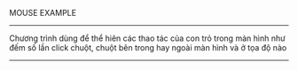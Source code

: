 MOUSE EXAMPLE

____
Chương trình dùng để thể hiên các thao tác của con trỏ trong màn hình như đếm số lần click chuột, chuột bên trong hay ngoài màn hình và ở tọa độ nào

____
